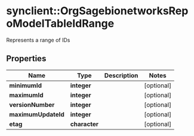 # synclient::OrgSagebionetworksRepoModelTableIdRange

Represents a range of IDs

## Properties
Name | Type | Description | Notes
------------ | ------------- | ------------- | -------------
**minimumId** | **integer** |  | [optional] 
**maximumId** | **integer** |  | [optional] 
**versionNumber** | **integer** |  | [optional] 
**maximumUpdateId** | **integer** |  | [optional] 
**etag** | **character** |  | [optional] 


